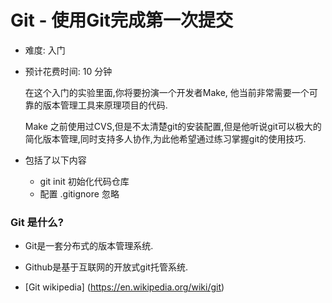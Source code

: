 # Git - 使用Git完成第一次提交

+ 难度: 入门  

+ 预计花费时间: 10 分钟

    在这个入门的实验里面,你将要扮演一个开发者Make, 他当前非常需要一个可靠的版本管理工具来原理项目的代码.

     Make 之前使用过CVS,但是不太清楚git的安装配置,但是他听说git可以极大的简化版本管理,同时支持多人协作,为此他希望通过练习掌握git的使用技巧.

+ 包括了以下内容

    + git init 初始化代码仓库
    + 配置 .gitignore  忽略

### Git 是什么?
+ Git是一套分布式的版本管理系统.
+ Github是基于互联网的开放式git托管系统.
  
+ [Git wikipedia] (https://en.wikipedia.org/wiki/git)

   
